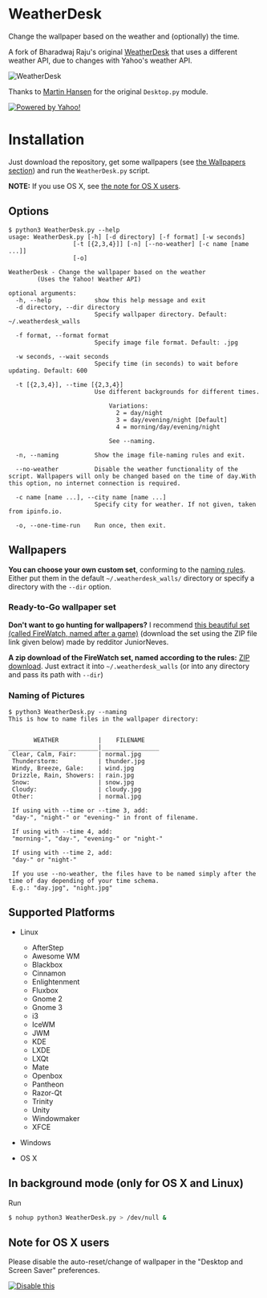 # WeatherDesk

Change the wallpaper based on the weather and (optionally) the time.

A fork of Bharadwaj Raju's original [WeatherDesk](https://gitlab.com/bharadwaj-raju/WeatherDesk) that uses a different weather API, due to changes 
with Yahoo's weather API.

![WeatherDesk](http://i.imgur.com/F2Lml2n.png)

Thanks to [Martin Hansen](http://stackoverflow.com/users/2118300/martin-hansen) for the original `Desktop.py` module.

[![Powered by Yahoo!](https://poweredby.yahoo.com/purple.png)](https://www.yahoo.com/?ilc=401)

# Installation

Just download the repository, get some wallpapers (see [the Wallpapers section](#wallpapers)) and run the `WeatherDesk.py` script.

**NOTE:** If you use OS X, see [the note for OS X users](#note-for-os-x-users).

## Options

    $ python3 WeatherDesk.py --help
    usage: WeatherDesk.py [-h] [-d directory] [-f format] [-w seconds]
                      [-t [{2,3,4}]] [-n] [--no-weather] [-c name [name ...]]
                      [-o]

    WeatherDesk - Change the wallpaper based on the weather
            (Uses the Yahoo! Weather API)

    optional arguments:
      -h, --help            show this help message and exit
      -d directory, --dir directory
                            Specify wallpaper directory. Default: ~/.weatherdesk_walls
                            
      -f format, --format format
                            Specify image file format. Default: .jpg
                            
      -w seconds, --wait seconds
                            Specify time (in seconds) to wait before updating. Default: 600
                            
      -t [{2,3,4}], --time [{2,3,4}]
                            Use different backgrounds for different times.
                            
                                Variations:
                                  2 = day/night
                                  3 = day/evening/night [Default]
                                  4 = morning/day/evening/night
                                
                                See --naming.
                            
      -n, --naming          Show the image file-naming rules and exit.
                            
      --no-weather          Disable the weather functionality of the script. Wallpapers will only be changed based on the time of day.With this option, no internet connection is required.
                            
      -c name [name ...], --city name [name ...]
                            Specify city for weather. If not given, taken from ipinfo.io.
                            
      -o, --one-time-run    Run once, then exit.


## Wallpapers

**You can choose your own custom set**, conforming to the [naming rules](#naming-of-pictures).
Either put them in the default `~/.weatherdesk_walls/` directory or specify a directory with the `--dir` option.

### Ready-to-Go wallpaper set

**Don't want to go hunting for wallpapers?** I recommend [this beautiful set (called FireWatch, named after a game)](http://imgur.com/a/snB5O) (download the set using the ZIP file link given below) made by redditor JuniorNeves.

**A zip download of the FireWatch set, named according to the rules:** [ZIP download](https://github.com/bharadwaj-raju/FireWatch-WeatherDesk-Pack/archive/master.zip). Just extract it into `~/.weatherdesk_walls` (or into any directory and pass its path with `--dir`)


### Naming of Pictures

    $ python3 WeatherDesk.py --naming
    This is how to name files in the wallpaper directory:


           WEATHER           |    FILENAME
    _________________________|________________
     Clear, Calm, Fair:      | normal.jpg
     Thunderstorm:           | thunder.jpg
     Windy, Breeze, Gale:    | wind.jpg
     Drizzle, Rain, Showers: | rain.jpg
     Snow:                   | snow.jpg
     Cloudy:                 | cloudy.jpg
     Other:                  | normal.jpg

     If using with --time or --time 3, add:
     "day-", "night-" or "evening-" in front of filename.

     If using with --time 4, add:
     "morning-", "day-", "evening-" or "night-"

     If using with --time 2, add:
     "day-" or "night-"

     If you use --no-weather, the files have to be named simply after the time of day depending of your time schema.
     E.g.: "day.jpg", "night.jpg"


## Supported Platforms

- Linux

  - AfterStep
  - Awesome WM
  - Blackbox
  - Cinnamon
  - Enlightenment
  - Fluxbox
  - Gnome 2
  - Gnome 3
  - i3
  - IceWM
  - JWM
  - KDE
  - LXDE
  - LXQt
  - Mate
  - Openbox
  - Pantheon
  - Razor-Qt
  - Trinity
  - Unity
  - Windowmaker
  - XFCE

- Windows

- OS X

## In background mode (only for OS X and Linux)

Run

```sh
$ nohup python3 WeatherDesk.py > /dev/null &
```

## Note for OS X users

Please disable the auto-reset/change of wallpaper in the  "Desktop and Screen Saver" preferences.

[![Disable this](http://i.imgur.com/BFi1GHGm.png)](http://i.imgur.com/BFi1GHG.png)

